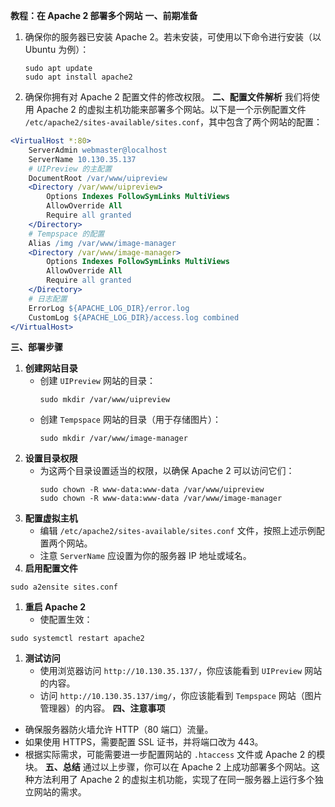 **教程：在 Apache 2 部署多个网站**
**一、前期准备**
1. 确保你的服务器已安装 Apache 2。若未安装，可使用以下命令进行安装（以 Ubuntu 为例）：
   ```
   sudo apt update
   sudo apt install apache2
   ```
2. 确保你拥有对 Apache 2 配置文件的修改权限。
**二、配置文件解析**
我们将使用 Apache 2 的虚拟主机功能来部署多个网站。以下是一个示例配置文件 `/etc/apache2/sites-available/sites.conf`，其中包含了两个网站的配置：
```apache
<VirtualHost *:80>
    ServerAdmin webmaster@localhost
    ServerName 10.130.35.137
    # UIPreview 的主配置
    DocumentRoot /var/www/uipreview
    <Directory /var/www/uipreview>
        Options Indexes FollowSymLinks MultiViews
        AllowOverride All
        Require all granted
    </Directory>
    # Tempspace 的配置
    Alias /img /var/www/image-manager
    <Directory /var/www/image-manager>
        Options Indexes FollowSymLinks MultiViews
        AllowOverride All
        Require all granted
    </Directory>
    # 日志配置
    ErrorLog ${APACHE_LOG_DIR}/error.log
    CustomLog ${APACHE_LOG_DIR}/access.log combined
</VirtualHost>
```
**三、部署步骤**
1. **创建网站目录**
	* 创建 `UIPreview` 网站的目录：
	  ```
	  sudo mkdir /var/www/uipreview
	  ```
	* 创建 `Tempspace` 网站的目录（用于存储图片）：
	  ```
	  sudo mkdir /var/www/image-manager
	  ```
2. **设置目录权限**
	* 为这两个目录设置适当的权限，以确保 Apache 2 可以访问它们：
	  ```
	  sudo chown -R www-data:www-data /var/www/uipreview
	  sudo chown -R www-data:www-data /var/www/image-manager
	  ```
3. **配置虚拟主机**
	* 编辑 `/etc/apache2/sites-available/sites.conf` 文件，按照上述示例配置两个网站。
	* 注意 `ServerName` 应设置为你的服务器 IP 地址或域名。
4. **启用配置文件**

```
sudo a2ensite sites.conf
```
1. **重启 Apache 2**
	* 使配置生效：
```
sudo systemctl restart apache2
```
1. **测试访问**
	* 使用浏览器访问 `http://10.130.35.137/`，你应该能看到 `UIPreview` 网站的内容。
	* 访问 `http://10.130.35.137/img/`，你应该能看到 `Tempspace` 网站（图片管理器）的内容。
**四、注意事项**
* 确保服务器防火墙允许 HTTP（80 端口）流量。
* 如果使用 HTTPS，需要配置 SSL 证书，并将端口改为 443。
* 根据实际需求，可能需要进一步配置网站的 `.htaccess` 文件或 Apache 2 的模块。
**五、总结**
通过以上步骤，你可以在 Apache 2 上成功部署多个网站。这种方法利用了 Apache 2 的虚拟主机功能，实现了在同一服务器上运行多个独立网站的需求。
